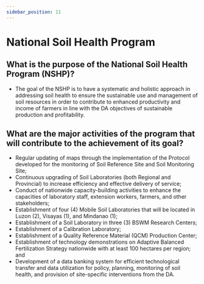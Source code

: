 ```yaml
---
sidebar_position: 11
---
```


# National Soil Health Program


## What is the purpose of the National Soil Health Program (NSHP)?

- The goal of the NSHP is to have a systematic and holistic approach in addressing soil health to ensure the sustainable use and management of soil resources in order to contribute to enhanced productivity and income of farmers in line with the DA objectives of sustainable production and profitability.

## What are the major activities of the program that will contribute to the achievement of its goal?

- Regular updating of maps through the implementation of the Protocol developed for the monitoring of Soil Reference Site and Soil Monitoring Site;
- Continuous upgrading of Soil Laboratories (both Regional and Provincial) to increase efficiency and effective delivery of service;
- Conduct of nationwide capacity-building activities to enhance the capacities of laboratory staff, extension workers, farmers, and other stakeholders;
- Establishment of four (4) Mobile Soil Laboratories that will be located in Luzon (2), Visayas (1), and Mindanao (1);
- Establishment of a Soil Laboratory in three (3) BSWM Research Centers;
- Establishment of a Calibration Laboratory;
- Establishment of a Quality Reference Material (QCM) Production Center;
- Establishment of technology demonstrations on Adaptive Balanced Fertilization Strategy nationwide with at least 100 hectares per region; and
- Development of a data banking system for efficient technological transfer and data utilization for policy, planning, monitoring of soil health, and provision of site-specific interventions from the DA.




